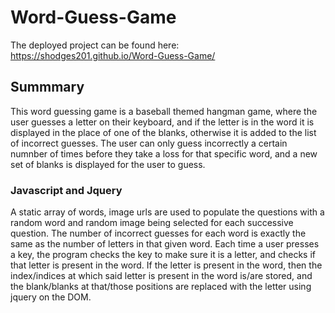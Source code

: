 # Word-Guess-Game

The deployed project can be found here: https://shodges201.github.io/Word-Guess-Game/

## Summmary

This word guessing game is a baseball themed hangman game, where the user guesses a letter on their keyboard, and if the letter is in the word it is displayed in the place of one of the blanks, otherwise it is added to the list of incorrect guesses. The user can only guess incorrectly a certain numnber of times before they take a loss for that specific word, and a new set of blanks is displayed for the user to guess.

### Javascript and Jquery

A static array of words, image urls are used to populate the questions with a random word and random image being selected for each successive question. The number of incorrect guesses for each word is exactly the same as the number of letters in that given word. Each time a user presses a key, the program checks the key to make sure it is a letter, and checks if that letter is present in the word. If the letter is present in the word, then the index/indices at which said letter is present in the word is/are stored, and the blank/blanks at that/those positions are replaced with the letter using jquery on the DOM. 
